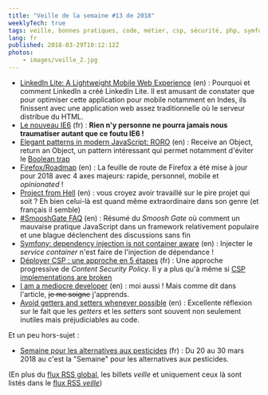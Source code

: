 ```yaml
---
title: "Veille de la semaine #13 de 2018"
weeklyTech: true
tags: veille, bonnes pratiques, code, métier, csp, sécurité, php, symfony, javascript, firefox, humour, performances
lang: fr
published: 2018-03-29T10:12:12Z
photos:
    - images/veille_2.jpg
---
```

* [LinkedIn Lite: A Lightweight Mobile Web Experience](https://engineering.linkedin.com/blog/2018/03/linkedin-lite--a-lightweight-mobile-web-experience) (en)&nbsp;: Pourquoi et comment LinkedIn a créé LinkedIn Lite. Il est amusant de constater que pour optimiser cette application pour mobile notamment en Indes, ils finissent avec une application web assez traditionnelle où le serveur distribue du HTML.
* [Le nouveau IE6](http://www.commitstrip.com/fr/2018/03/23/the-new-ie6/) (fr)&nbsp;: **Rien n'y personne ne pourra jamais nous traumatiser autant que ce foutu IE6 !**
* [Elegant patterns in modern JavaScript: RORO](https://www.codementor.io/billsourour897/elegant-patterns-in-modern-javascript-roro-hn217atuu) (en)&nbsp;: Receive an Object, return an Object, un pattern intéressant qui permet notamment d'éviter le [Boolean trap](https://ariya.io/2011/08/hall-of-api-shame-boolean-trap)
* [Firefox/Roadmap](https://wiki.mozilla.org/Firefox/Roadmap) (en)&nbsp;: La feuille de route de Firefox a été mise à jour pour 2018 avec 4 axes majeurs: rapide, personnel, mobile et *opinionated* !
* [Project from Hell](https://projectfailures.wordpress.com/2008/06/24/project-from-hell/) (en)&nbsp;: vous croyez avoir travaillé sur le pire projet qui soit ? Eh bien celui-là est quand même extraordinaire dans son genre (et français il semble)
* [#SmooshGate FAQ](https://developers.google.com/web/updates/2018/03/smooshgate) (en)&nbsp;: Résumé du *Smoosh Gate* où comment un mauvaise pratique JavaScript dans un framework relativement populaire et une blague déclenchent des discussions sans fin
* [Symfony: dependency injection is not container aware](https://medium.com/@mkt_43322/symfony-dependency-injection-is-not-container-aware-ba45b03fe4ac) (en)&nbsp;: Injecter le *service container* n'est faire de l'injection de dépendance !
* [Déployer CSP : une approche en 5 étapes](https://blog.dareboost.com/fr/2018/03/deployer-csp-une-approche-en-5-etapes/) (fr)&nbsp;: Une approche progressive de *Content Security Policy*. Il y a plus qu'à même si [CSP implementations are broken](https://jellyhive.com/activity/posts/2018/03/26/csp-implementations-are-broken/)
* [I am a mediocre developer](https://dev.to/sobolevn/i-am-a-mediocre-developer--30hn) (en)&nbsp;: moi aussi ! Mais comme dit dans l'article, ~~je me soigne~~ j'apprends.
* [Avoid getters and setters whenever possible](https://dev.to/scottshipp/avoid-getters-and-setters-whenever-possible-c8m) (en)&nbsp;: Excellente réflexion sur le fait que les *getters* et les *setters* sont souvent non seulement inutiles mais préjudiciables au code.

Et un peu hors-sujet&nbsp;:

* [Semaine pour les alternatives aux pesticides](https://www.semaine-sans-pesticides.fr/) (fr)&nbsp;: Du 20 au 30 mars 2018 au c'est la &quot;Semaine&quot; pour les alternatives aux pesticides.

(En plus du [flux RSS global](/rss.xml), les billets *veille*
et uniquement ceux là sont listés dans le [flux RSS *veille*](/rss/veille.xml))
